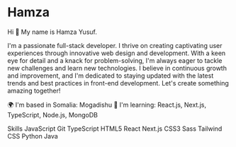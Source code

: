 # Hamza
Hi 👋 My name is Hamza Yusuf.

I'm a passionate full-stack developer. I thrive on creating captivating user experiences through innovative web design and development. With a keen eye for detail and a knack for problem-solving, I'm always eager to tackle new challenges and learn new technologies. I believe in continuous growth and improvement, and I'm dedicated to staying updated with the latest trends and best practices in front-end development. Let's create something amazing together!

🌍 I'm based in Somalia: Mogadishu
🧠 I'm learning: React.js, Next.js, TypeScript, Node.js, MongoDB

Skills
JavaScript
Git
TypeScript
HTML5
React
Next.js
CSS3
Sass
Tailwind CSS
Python
Java

